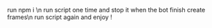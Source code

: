 run npm i \n
run script one time and stop it when the bot finish create frames\n
run script again and enjoy !